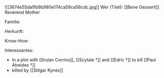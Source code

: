 ![[3674e55da1fb9b980e174ca59ca58cdc.jpg]]
Wer (Titel): [[Bene Gesserit]] Reverend Mother

Familie:

Herkunft:

Know-How:

Interessantes: 
- In a plot with [[Irulan Corrino]], [[Scytale †]] and [[Edric †]] to kill [[Paul Atreides †]] 
- killed by [[Stilgar Kynes]] 
